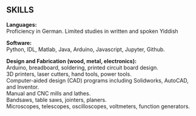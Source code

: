 ## SKILLS
**Languages:**\
Proficiency in German. Limited studies in written and spoken Yiddish


**Software:**\
Python, IDL, Matlab, Java, Arduino, Javascript, Jupyter, Github.


**Design and Fabrication (wood, metal, electronics):**\
Arduino, breadboard, soldering, printed circuit board design.\
3D printers, laser cutters, hand tools, power tools.\
Computer-aided design (CAD) programs including Solidworks, AutoCAD, and Inventor.\
Manual and CNC mills and lathes.\
Bandsaws, table saws, jointers, planers.\
Microscopes, telescopes, oscilloscopes, voltmeters, function generators.
